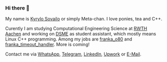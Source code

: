 ### Hi there 👋

My name is [Kyrylo Sovailo](https://translate.google.com/?sl=uk&tl=en&text=Кирило%20Совайло&op=translate) or simply Meta-chan. I love ponies, tea and C++.

Curently I am studying Computational Engineering Science at [RWTH Aachen](https://www.rwth-aachen.de) and working on [DSME](https://www.dsme.rwth-aachen.de/cms/~ibtrg/DSME/) as student assistant, which mostly means Linux C++ programming. Among my jobs are [franka_o80](https://github.com/Data-Science-in-Mechanical-Engineering/franka_o80) and [franka_timeout_handler](https://github.com/Data-Science-in-Mechanical-Engineering/franka_timeout_handler). More is coming!

Contact me via <a href="https://wa.me/49017635479038">WhatsApp</a>, <a href="https://t.me/Meta_chan">Telegram</a>, <a href="https://www.linkedin.com/in/kyrylo-sovailo-19b4541b9">LinkedIn</a>, <a href="https://www.upwork.com/freelancers/~010c591c29806a96f3">Upwork</a> or <a href="mailto:k.sovailo@gamil.com">E-Mail</a>.
